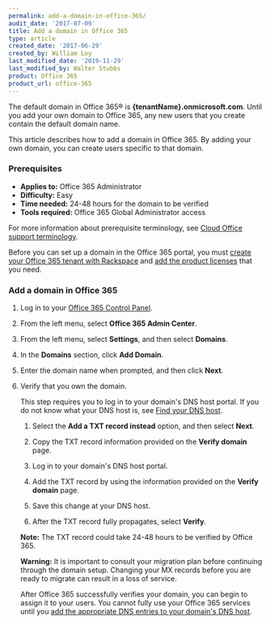 ```yaml
---
permalink: add-a-domain-in-office-365/
audit_date: '2017-07-09'
title: Add a domain in Office 365
type: article
created_date: '2017-06-29'
created_by: William Loy
last_modified_date: '2019-11-29'
last_modified_by: Walter Stubbs
product: Office 365
product_url: office-365
---
```


The default domain in Office 365&reg; is **{tenantName}.onmicrosoft.com**. Until you add your own domain to Office 365, any new users that you create contain the default domain name.

This article describes how to add a domain in Office 365. By adding your own domain, you can create users specific to that domain.

### Prerequisites

- **Applies to:** Office 365 Administrator
- **Difficulty:** Easy
- **Time needed:** 24-48 hours for the domain to be verified
- **Tools required:**  Office 365 Global Administrator access

For more information about prerequisite terminology, see [Cloud Office support terminology](/support/how-to/cloud-office-support-terminology/).

Before you can set up a domain in the Office 365 portal, you must [create your Office 365 tenant with Rackspace](/support/how-to/set-up-office-365/) and [add the product licenses](/support/how-to/add-an-office-365-license/) that you need.

### Add a domain in Office 365

1.	Log in to your [Office 365 Control Panel](https://office365.cp.rackspace.com).

2.	From the left menu, select **Office 365 Admin Center**.

3. From the left menu, select **Settings**, and then select **Domains**.

4. In the **Domains** section, click **Add Domain**.

5. Enter the domain name when prompted, and then click **Next**.

6. Verify that you own the domain.

   This step requires you to log in to your domain's DNS host portal. If you do not know what your DNS host is, see [Find your DNS host](/support/how-to/find-your-dns-host/).

    1. Select the **Add a TXT record instead** option, and then select **Next**.

    2. Copy the TXT record information provided on the **Verify domain** page.

    2. Log in to your domain's DNS host portal.

    3. Add the TXT record by using the information provided on the **Verify domain** page.

    4. Save this change at your DNS host.

    5. After the TXT record fully propagates, select **Verify**.

    **Note:** The TXT record could take 24-48 hours to be verified by Office 365.

    **Warning:** It is important to consult your migration plan before continuing through the domain setup. Changing your MX records before you are ready to migrate can result in a loss of service.

    After Office 365 successfully verifies your domain, you can begin to assign it to your users. You cannot fully use your Office 365 services until you [add the appropriate DNS entries to your domain's DNS host](/support/how-to/configure-dns-for-office-365-services/).
